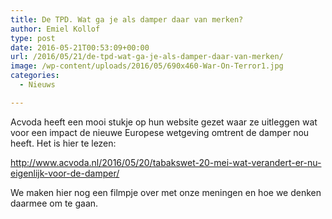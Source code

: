 ```yaml
---
title: De TPD. Wat ga je als damper daar van merken?
author: Emiel Kollof
type: post
date: 2016-05-21T00:53:09+00:00
url: /2016/05/21/de-tpd-wat-ga-je-als-damper-daar-van-merken/
image: /wp-content/uploads/2016/05/690x460-War-On-Terror1.jpg
categories:
  - Nieuws

---
```

Acvoda heeft een mooi stukje op hun website gezet waar ze uitleggen wat voor een impact de nieuwe Europese wetgeving omtrent de damper nou heeft. Het is hier te lezen:

<http://www.acvoda.nl/2016/05/20/tabakswet-20-mei-wat-verandert-er-nu-eigenlijk-voor-de-damper/>

We maken hier nog een filmpje over met onze meningen en hoe we denken daarmee om te gaan.
